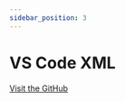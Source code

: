 ```yaml
---
sidebar_position: 3
---
```


# VS Code XML

[Visit the GitHub](https://github.com/redhat-developer/vscode-xml)
